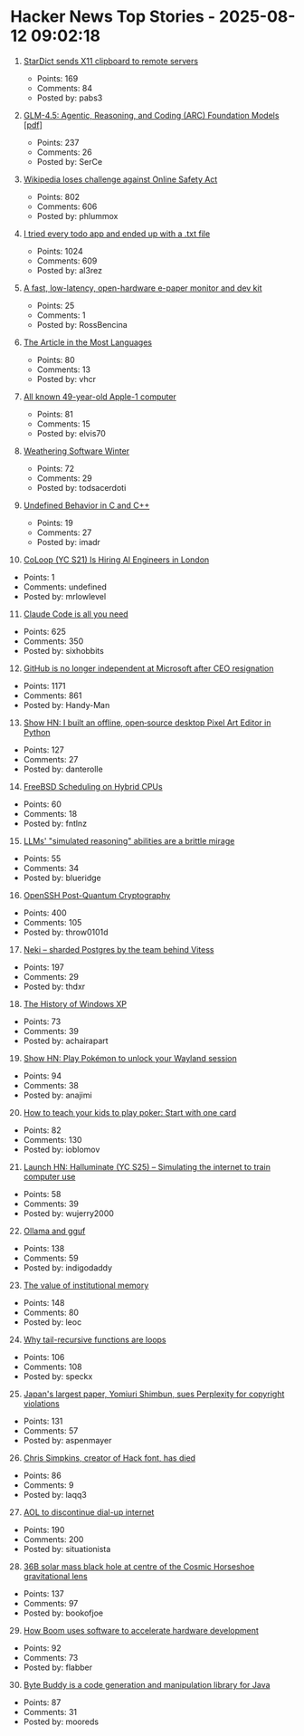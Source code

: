 # Hacker News Top Stories - 2025-08-12 09:02:18

1. [StarDict sends X11 clipboard to remote servers](https://lwn.net/SubscriberLink/1032732/3334850da49689e1/)
   - Points: 169
   - Comments: 84
   - Posted by: pabs3

2. [GLM-4.5: Agentic, Reasoning, and Coding (ARC) Foundation Models [pdf]](https://www.arxiv.org/pdf/2508.06471)
   - Points: 237
   - Comments: 26
   - Posted by: SerCe

3. [Wikipedia loses challenge against Online Safety Act](https://www.bbc.com/news/articles/cjr11qqvvwlo)
   - Points: 802
   - Comments: 606
   - Posted by: phlummox

4. [I tried every todo app and ended up with a .txt file](https://www.al3rez.com/todo-txt-journey)
   - Points: 1024
   - Comments: 609
   - Posted by: al3rez

5. [A fast, low-latency, open-hardware e-paper monitor and dev kit](https://www.crowdsupply.com/modos-tech/modos-paper-monitor)
   - Points: 25
   - Comments: 1
   - Posted by: RossBencina

6. [The Article in the Most Languages](https://en.wikipedia.org/wiki/Wikipedia:Wikipedia_Signpost/2025-08-09/Disinformation_report)
   - Points: 80
   - Comments: 13
   - Posted by: vhcr

7. [All known 49-year-old Apple-1 computer](https://www.apple1registry.com/en/list.html)
   - Points: 81
   - Comments: 15
   - Posted by: elvis70

8. [Weathering Software Winter](https://100r.co/site/weathering_software_winter.html)
   - Points: 72
   - Comments: 29
   - Posted by: todsacerdoti

9. [Undefined Behavior in C and C++](https://russellw.github.io/undefined-behavior)
   - Points: 19
   - Comments: 27
   - Posted by: imadr

10. [CoLoop (YC S21) Is Hiring AI Engineers in London](undefined)
   - Points: 1
   - Comments: undefined
   - Posted by: mrlowlevel

11. [Claude Code is all you need](https://dwyer.co.za/static/claude-code-is-all-you-need.html)
   - Points: 625
   - Comments: 350
   - Posted by: sixhobbits

12. [GitHub is no longer independent at Microsoft after CEO resignation](https://www.theverge.com/news/757461/microsoft-github-thomas-dohmke-resignation-coreai-team-transition)
   - Points: 1171
   - Comments: 861
   - Posted by: Handy-Man

13. [Show HN: I built an offline, open‑source desktop Pixel Art Editor in Python](https://github.com/danterolle/tilf)
   - Points: 127
   - Comments: 27
   - Posted by: danterolle

14. [FreeBSD Scheduling on Hybrid CPUs](https://wiki.freebsd.org/Scheduler/Hybrid)
   - Points: 60
   - Comments: 18
   - Posted by: fntlnz

15. [LLMs' "simulated reasoning" abilities are a brittle mirage](https://arstechnica.com/ai/2025/08/researchers-find-llms-are-bad-at-logical-inference-good-at-fluent-nonsense/)
   - Points: 55
   - Comments: 34
   - Posted by: blueridge

16. [OpenSSH Post-Quantum Cryptography](https://www.openssh.com/pq.html)
   - Points: 400
   - Comments: 105
   - Posted by: throw0101d

17. [Neki – sharded Postgres by the team behind Vitess](https://planetscale.com/blog/announcing-neki)
   - Points: 197
   - Comments: 29
   - Posted by: thdxr

18. [The History of Windows XP](https://www.abortretry.fail/p/the-history-of-windows-xp)
   - Points: 73
   - Comments: 39
   - Posted by: achairapart

19. [Show HN: Play Pokémon to unlock your Wayland session](https://github.com/AdoPi/wlgblock)
   - Points: 94
   - Comments: 38
   - Posted by: anajimi

20. [How to teach your kids to play poker: Start with one card](https://www.bloomberg.com/news/articles/2025-08-08/how-to-teach-your-kids-poker-with-one-card-at-age-four)
   - Points: 82
   - Comments: 130
   - Posted by: ioblomov

21. [Launch HN: Halluminate (YC S25) – Simulating the internet to train computer use](undefined)
   - Points: 58
   - Comments: 39
   - Posted by: wujerry2000

22. [Ollama and gguf](https://github.com/ollama/ollama/issues/11714)
   - Points: 138
   - Comments: 59
   - Posted by: indigodaddy

23. [The value of institutional memory](https://timharford.com/2025/05/the-value-of-institutional-memory/)
   - Points: 148
   - Comments: 80
   - Posted by: leoc

24. [Why tail-recursive functions are loops](https://kmicinski.com/functional-programming/2025/08/01/loops/)
   - Points: 106
   - Comments: 108
   - Posted by: speckx

25. [Japan's largest paper, Yomiuri Shimbun, sues Perplexity for copyright violations](https://www.niemanlab.org/2025/08/japans-largest-newspaper-yomiuri-shimbun-sues-perplexity-for-copyright-violations/)
   - Points: 131
   - Comments: 57
   - Posted by: aspenmayer

26. [Chris Simpkins, creator of Hack font, has died](https://typo.social/@Hilary/114845913381245488)
   - Points: 86
   - Comments: 9
   - Posted by: laqq3

27. [AOL to discontinue dial-up internet](https://www.nytimes.com/2025/08/11/business/aol-dial-up-internet.html)
   - Points: 190
   - Comments: 200
   - Posted by: situationista

28. [36B solar mass black hole at centre of the Cosmic Horseshoe gravitational lens](https://academic.oup.com/mnras/article/541/4/2853/8213862?login=false)
   - Points: 137
   - Comments: 97
   - Posted by: bookofjoe

29. [How Boom uses software to accelerate hardware development](https://bscholl.substack.com/p/move-fast-and-dont-break-safety-critical)
   - Points: 92
   - Comments: 73
   - Posted by: flabber

30. [Byte Buddy is a code generation and manipulation library for Java](https://bytebuddy.net/)
   - Points: 87
   - Comments: 31
   - Posted by: mooreds

